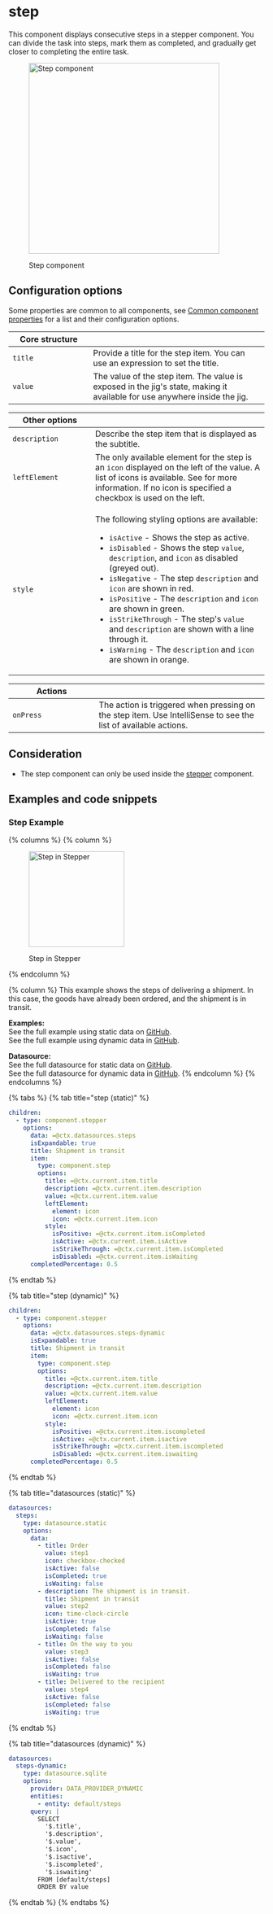 # step

This component displays consecutive steps in a stepper component. You can divide the task into steps, mark them as completed, and gradually get closer to completing the entire task.

<figure><img src="../../../.gitbook/assets/cc-step-intro.png" alt="Step component" width="375"><figcaption><p>Step component</p></figcaption></figure>

## Configuration options

Some properties are common to all components, see [Common component properties](step.md) for a list and their configuration options.

<table><thead><tr><th width="142.51171875">Core structure</th><th></th></tr></thead><tbody><tr><td><code>title</code></td><td>Provide a title for the step item. You can use an expression to set the title.</td></tr><tr><td><code>value</code></td><td>The value of the step item. The value is exposed in the jig's state, making it available for use anywhere inside the jig.</td></tr></tbody></table>

<table><thead><tr><th width="146.75">Other options</th><th></th></tr></thead><tbody><tr><td><code>description</code></td><td>Describe the step item that is displayed as the subtitle.</td></tr><tr><td><code>leftElement</code></td><td>The only available element for the step is an <code>icon</code> displayed on the left of the value. A list of icons is available. See for more information. If no icon is specified a checkbox is used on the left.</td></tr><tr><td><code>style</code></td><td><p>The following styling options are available:</p><ul><li><code>isActive</code> - Shows the step as active.</li><li><code>isDisabled</code> - Shows the step <code>value</code>, <code>description</code>, and <code>icon</code> as disabled (greyed out).</li><li><code>isNegative</code> - The step <code>description</code> and <code>icon</code> are shown in red.</li><li><code>isPositive</code> - The <code>description</code> and <code>icon</code> are shown in green.</li><li><code>isStrikeThrough</code> - The step's <code>value</code> and <code>description</code> are shown with a line through it.</li><li><code>isWarning</code> - The <code>description</code> and <code>icon</code> are shown in orange.</li></ul></td></tr></tbody></table>

<table><thead><tr><th width="153.859375">Actions</th><th></th></tr></thead><tbody><tr><td><code>onPress</code></td><td>The action is triggered when pressing on the step item. Use IntelliSense to see the list of available actions.</td></tr></tbody></table>

## Consideration

* The step component can only be used inside the [stepper](stepper.md) component.

## Examples and code snippets

### Step Example

{% columns %}
{% column %}
<figure><img src="../../../.gitbook/assets/cc-step-1.png" alt="Step in Stepper" width="188"><figcaption><p>Step in Stepper</p></figcaption></figure>
{% endcolumn %}

{% column %}
This example shows the steps of delivering a shipment. In this case, the goods have already been ordered, and the shipment is in transit.

**Examples:**\
See the full example using static data on [GitHub](https://github.com/jigx-com/jigx-samples/blob/main/quickstart/jigx-samples/jigs/jigx-components/stepper/static-data/stepper-example/stepper-example.jigx).\
See the full example using dynamic data in [GitHub](https://github.com/jigx-com/jigx-samples/blob/main/quickstart/jigx-samples/jigs/jigx-components/stepper/dynamic-data/stepper-example/stepper-example-dynamic.jigx).

**Datasource:**\
See the full datasource for static data on [GitHub](https://github.com/jigx-com/jigx-samples/blob/main/quickstart/jigx-samples/datasources/adhoc-components/steps.jigx).\
See the full datasource for dynamic data in [GitHub](https://github.com/jigx-com/jigx-samples/blob/main/quickstart/jigx-samples/datasources/adhoc-components/steps-dynamic.jigx).
{% endcolumn %}
{% endcolumns %}

{% tabs %}
{% tab title="step (static)" %}
```yaml
children:
  - type: component.stepper
    options:
      data: =@ctx.datasources.steps
      isExpandable: true
      title: Shipment in transit
      item:
        type: component.step
        options:
          title: =@ctx.current.item.title
          description: =@ctx.current.item.description
          value: =@ctx.current.item.value 
          leftElement:
            element: icon
            icon: =@ctx.current.item.icon
          style:
            isPositive: =@ctx.current.item.isCompleted
            isActive: =@ctx.current.item.isActive
            isStrikeThrough: =@ctx.current.item.isCompleted
            isDisabled: =@ctx.current.item.isWaiting
      completedPercentage: 0.5
```
{% endtab %}

{% tab title="step (dynamic)" %}
```yaml
children:
  - type: component.stepper
    options:
      data: =@ctx.datasources.steps-dynamic
      isExpandable: true
      title: Shipment in transit
      item:
        type: component.step
        options:
          title: =@ctx.current.item.title
          description: =@ctx.current.item.description
          value: =@ctx.current.item.value 
          leftElement:
            element: icon
            icon: =@ctx.current.item.icon
          style:
            isPositive: =@ctx.current.item.iscompleted
            isActive: =@ctx.current.item.isactive
            isStrikeThrough: =@ctx.current.item.iscompleted
            isDisabled: =@ctx.current.item.iswaiting
      completedPercentage: 0.5
```
{% endtab %}

{% tab title="datasources (static)" %}
```yaml
datasources:
  steps:
    type: datasource.static
    options:
      data:
        - title: Order
          value: step1
          icon: checkbox-checked
          isActive: false
          isCompleted: true
          isWaiting: false
        - description: The shipment is in transit.
          title: Shipment in transit
          value: step2
          icon: time-clock-circle
          isActive: true
          isCompleted: false
          isWaiting: false
        - title: On the way to you
          value: step3
          isActive: false
          isCompleted: false
          isWaiting: true
        - title: Delivered to the recipient
          value: step4
          isActive: false
          isCompleted: false
          isWaiting: true
```
{% endtab %}

{% tab title="datasources (dynamic)" %}
```yaml
datasources:
  steps-dynamic:
    type: datasource.sqlite
    options:
      provider: DATA_PROVIDER_DYNAMIC
      entities:
        - entity: default/steps
      query: |
        SELECT
          '$.title',
          '$.description',
          '$.value',
          '$.icon',
          '$.isactive',
          '$.iscompleted',
          '$.iswaiting'
        FROM [default/steps]
        ORDER BY value
```
{% endtab %}
{% endtabs %}
